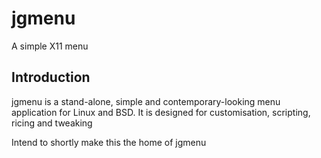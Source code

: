 # jgmenu
A simple X11 menu

## Introduction
jgmenu is a stand-alone, simple and contemporary-looking menu application for Linux and BSD. It is designed for customisation, scripting, ricing and tweaking

Intend to shortly make this the home of jgmenu
